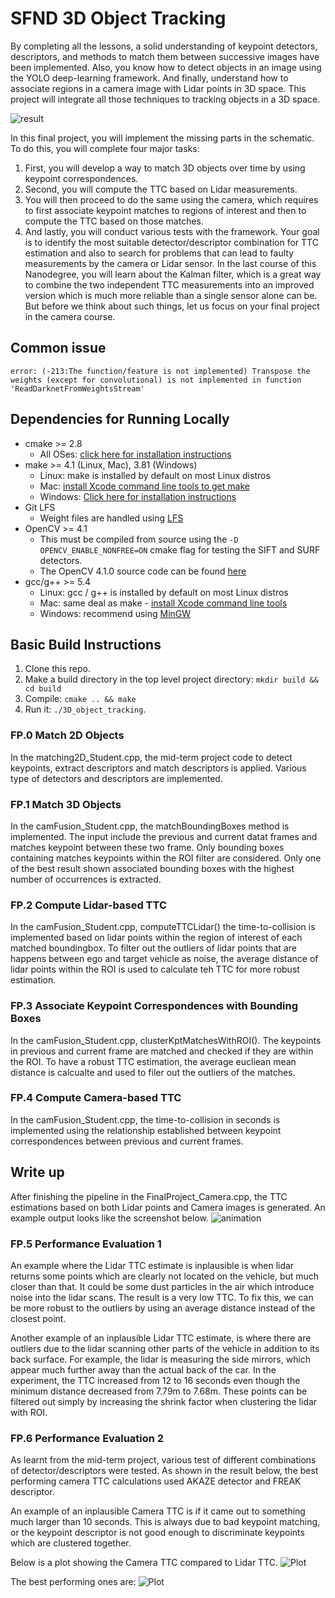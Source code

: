 # SFND 3D Object Tracking
By completing all the lessons, a solid understanding of keypoint detectors, descriptors, and methods to match them between successive images have been implemented. Also, you know how to detect objects in an image using the YOLO deep-learning framework. 
And finally, understand how to associate regions in a camera image with Lidar points in 3D space. This project will integrate all those techniques to tracking objects in a 3D space.

![result](https://user-images.githubusercontent.com/31724244/178157698-80c9d515-11d5-4255-b944-eacbcc6bae7d.gif)


In this final project, you will implement the missing parts in the schematic. To do this, you will complete four major tasks: 
1. First, you will develop a way to match 3D objects over time by using keypoint correspondences. 
2. Second, you will compute the TTC based on Lidar measurements. 
3. You will then proceed to do the same using the camera, which requires to first associate keypoint matches to regions of interest and then to compute the TTC based on those matches. 
4. And lastly, you will conduct various tests with the framework. Your goal is to identify the most suitable detector/descriptor combination for TTC estimation and also to search for problems that can lead to faulty measurements by the camera or Lidar sensor. In the last course of this Nanodegree, you will learn about the Kalman filter, which is a great way to combine the two independent TTC measurements into an improved version which is much more reliable than a single sensor alone can be. But before we think about such things, let us focus on your final project in the camera course. 

## Common issue
```error: (-213:The function/feature is not implemented) Transpose the weights (except for convolutional) is not implemented in function 'ReadDarknetFromWeightsStream'```

## Dependencies for Running Locally
* cmake >= 2.8
  * All OSes: [click here for installation instructions](https://cmake.org/install/)
* make >= 4.1 (Linux, Mac), 3.81 (Windows)
  * Linux: make is installed by default on most Linux distros
  * Mac: [install Xcode command line tools to get make](https://developer.apple.com/xcode/features/)
  * Windows: [Click here for installation instructions](http://gnuwin32.sourceforge.net/packages/make.htm)
* Git LFS
  * Weight files are handled using [LFS](https://git-lfs.github.com/)
* OpenCV >= 4.1
  * This must be compiled from source using the `-D OPENCV_ENABLE_NONFREE=ON` cmake flag for testing the SIFT and SURF detectors.
  * The OpenCV 4.1.0 source code can be found [here](https://github.com/opencv/opencv/tree/4.1.0)
* gcc/g++ >= 5.4
  * Linux: gcc / g++ is installed by default on most Linux distros
  * Mac: same deal as make - [install Xcode command line tools](https://developer.apple.com/xcode/features/)
  * Windows: recommend using [MinGW](http://www.mingw.org/)

## Basic Build Instructions

1. Clone this repo.
2. Make a build directory in the top level project directory: `mkdir build && cd build`
3. Compile: `cmake .. && make`
4. Run it: `./3D_object_tracking`.


### FP.0 Match 2D Objects
In the matching2D_Student.cpp, the mid-term project code to detect keypoints, extract descriptors and match descriptors is applied. Various type of detectors and descriptors are implemented. 

### FP.1 Match 3D Objects
In the camFusion_Student.cpp, the matchBoundingBoxes method is implemented. The input include the previous and current datat frames and matches keypoint between these two frame. Only bounding boxes containing matches keypoints within the ROI filter are considered. Only one of the best result shown associated bounding boxes with the highest number of occurrences is extracted. 

### FP.2 Compute Lidar-based TTC
In the camFusion_Student.cpp, computeTTCLidar() the time-to-collision is implemented based on lidar points within the region of interest of each matched boundingbox. To filter out the outliers of lidar points that are happens between ego and target vehicle as noise, the average distance of lidar points within the ROI is used to calculate teh TTC for more robust estimation.  

### FP.3 Associate Keypoint Correspondences with Bounding Boxes
In the camFusion_Student.cpp, clusterKptMatchesWithROI(). The keypoints in previous and current frame are matched and checked if they are within the ROI. To have a robust TTC estimation, the average eucliean mean distance is calcualte and used to filer out the outliers of the matches. 

### FP.4 Compute Camera-based TTC
In the camFusion_Student.cpp, the time-to-collision in seconds is implemented using the relationship established between keypoint correspondences between previous and current frames.

## Write up
After finishing the pipeline in the FinalProject_Camera.cpp, the TTC estimations based on both Lidar points and Camera images is generated. An example output looks like the screenshot below.
![animation](./images/results/result.gif)

### FP.5 Performance Evaluation 1
An example where the Lidar TTC estimate is inplausible is when lidar returns some points which are clearly not located on the vehicle, but much closer than that. It could be some dust particles in the air which introduce noise into the lidar scans. The result is a very low TTC.
To fix this, we can be more robust to the outliers by using an average distance instead of the closest point.

Another example of an inplausible Lidar TTC estimate, is where there are outliers due to the lidar scanning other parts of the vehicle in addition to its back surface. For example, the lidar is measuring the side mirrors, which appear much further away than the actual back of the car. In the experiment, the TTC increased from 12 to 16 seconds even though the minimum distance decreased from 7.79m to 7.68m. These points can be filtered out simply by increasing the shrink factor when clustering the lidar with ROI.

### FP.6 Performance Evaluation 2
As learnt from the mid-term project, various test of different combinations of detector/descriptors were tested. 
As shown in the result below, the best performing camera TTC calculations used AKAZE detector and FREAK descriptor.

An example of an inplausible Camera TTC is if it came out to something much larger than 10 seconds. This is always due to bad keypoint matching, or the keypoint descriptor is not good enough to discriminate keypoints which are clustered together.

Below is a plot showing the Camera TTC compared to Lidar TTC.
![Plot](./images/FP6a.png)

The best performing ones are:
![Plot](./images/FP6.png)
